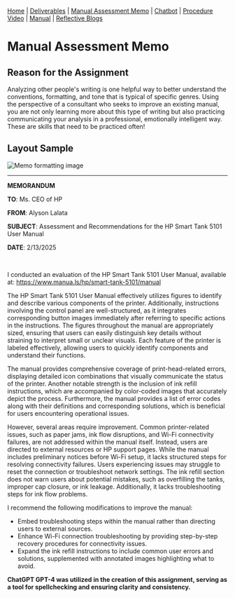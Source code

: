 [Home](index.md) | [Deliverables](deliverables.md) | [Manual Assessment Memo](manual_assessment_memo.md) | [Chatbot](chatbot.md) | [Procedure Video](procedure_video.md) | [Manual](manual.md) | [Reflective Blogs](reflective_blogs.md)

# Manual Assessment Memo
## Reason for the Assignment
Analyzing other people's writing is one helpful way to better understand the conventions, formatting, and tone that is typical of specific genres. Using the perspective of a consultant who seeks to improve an existing manual, you are not only learning more about this type of writing but also practicing communicating your analysis in a professional, emotionally intelligent way. These are skills that need to be practiced often!

## Layout Sample
![Memo formatting image](memoLabels.jpg) 

---
**MEMORANDUM**

**TO**: Ms. CEO of HP

**FROM**: Alyson Lalata

**SUBJECT**: Assessment and Recommendations for the HP Smart Tank 5101 User Manual

**DATE**: 2/13/2025

&nbsp;

I conducted an evaluation of the HP Smart Tank 5101 User Manual, available at: <https://www.manua.ls/hp/smart-tank-5101/manual>

The HP Smart Tank 5101 User Manual effectively utilizes figures to identify and describe various components of the printer. Additionally, instructions involving the control panel are well-structured, as it integrates corresponding button images immediately after referring to specific actions in the instructions. The figures throughout the manual are appropriately sized, ensuring that users can easily distinguish key details without straining to interpret small or unclear visuals. Each feature of the printer is labeled effectively, allowing users to quickly identify components and understand their functions. 

The manual provides comprehensive coverage of print-head-related errors, displaying detailed icon combinations that visually communicate the status of the printer. Another notable strength is the inclusion of ink refill instructions, which are accompanied by color-coded images that accurately depict the process. Furthermore, the manual provides a list of error codes along with their definitions and corresponding solutions, which is beneficial for users encountering operational issues.

However, several areas require improvement. Common printer-related issues, such as paper jams, ink flow disruptions, and Wi-Fi connectivity failures, are not addressed within the manual itself. Instead, users are directed to external resources or HP support pages. While the manual includes preliminary notices before Wi-Fi setup, it lacks structured steps for resolving connectivity failures. Users experiencing issues may struggle to reset the connection or troubleshoot network settings. The ink refill section does not warn users about potential mistakes, such as overfilling the tanks, improper cap closure, or ink leakage. Additionally, it lacks troubleshooting steps for ink flow problems.

I recommend the following modifications to improve the manual:
- Embed troubleshooting steps within the manual rather than directing users to external sources.
-	Enhance Wi-Fi connection troubleshooting by providing step-by-step recovery procedures for connectivity issues.
-	Expand the ink refill instructions to include common user errors and solutions, supplemented with annotated images highlighting what to avoid.

**ChatGPT GPT-4 was utilized in the creation of this assignment, serving as a tool for spellchecking and ensuring clarity and consistency.**

